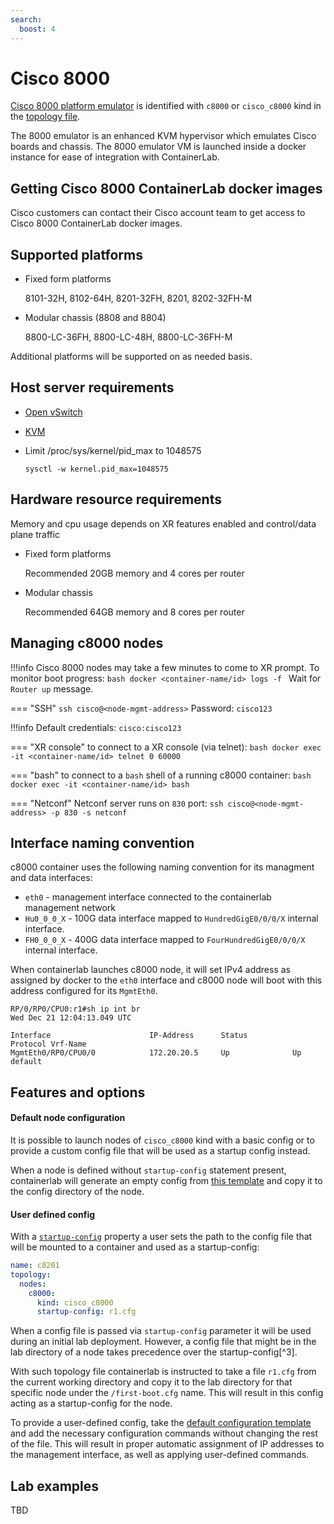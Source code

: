 ```yaml
---
search:
  boost: 4
---
```

# Cisco 8000

[Cisco 8000 platform emulator](https://www.cisco.com/c/en/us/td/docs/iosxr/cisco8000-emulator/cisco8000-hardware-emulator-datasheet.html) is identified with `c8000` or `cisco_c8000` kind in the [topology file](../topo-def-file.md).

The 8000 emulator is an enhanced KVM hypervisor which emulates Cisco boards and chassis. The 8000 emulator VM is launched inside a docker instance for ease of integration with ContainerLab.

## Getting Cisco 8000 ContainerLab docker images

Cisco customers can contact their Cisco account team to get access to Cisco 8000 ContainerLab docker images.

## Supported platforms
- Fixed form platforms

  8101-32H, 8102-64H, 8201-32FH, 8201, 8202-32FH-M
- Modular chassis (8808 and 8804)

  8800-LC-36FH, 8800-LC-48H, 8800-LC-36FH-M

Additional platforms will be supported on as needed basis.

## Host server requirements

- [Open vSwitch](https://www.openvswitch.org)
- [KVM](https://www.linux-kvm.org/page/Main_Page)
- Limit /proc/sys/kernel/pid_max to 1048575

  `sysctl -w kernel.pid_max=1048575`


## Hardware resource requirements

Memory and cpu usage depends on XR features enabled and control/data plane traffic

- Fixed form platforms

	Recommended 20GB memory and 4 cores per router

- Modular chassis

	Recommended 64GB memory and 8 cores per router



## Managing c8000 nodes

!!!info
    Cisco 8000 nodes may take a few minutes to come to XR prompt. To monitor boot progress:
    ```bash
    docker <container-name/id> logs -f
    ```
    Wait for `Router up` message.

=== "SSH"
    `ssh cisco@<node-mgmt-address>`
    Password: `cisco123`

!!!info
    Default credentials: `cisco:cisco123`

=== "XR console"
    to connect to a XR console (via telnet):
    ```bash
    docker exec -it <container-name/id> telnet 0 60000
    ```

=== "bash"
    to connect to a `bash` shell of a running c8000 container:
    ```bash
    docker exec -it <container-name/id> bash
    ```

=== "Netconf"
    Netconf server runs on `830` port:
    ```
    ssh cisco@<node-mgmt-address> -p 830 -s netconf
    ```

## Interface naming convention

c8000 container uses the following naming convention for its managment and data interfaces:

* `eth0` - management interface connected to the containerlab management network
* `Hu0_0_0_X` - 100G data interface mapped to `HundredGigE0/0/0/X` internal interface.
* `FH0_0_0_X` - 400G data interface mapped to `FourHundredGigE0/0/0/X` internal interface.

When containerlab launches c8000 node, it will set IPv4 address as assigned by docker to the `eth0` interface and c8000 node will boot with this address configured for its `MgmtEth0`.

```
RP/0/RP0/CPU0:r1#sh ip int br
Wed Dec 21 12:04:13.049 UTC

Interface                      IP-Address      Status          Protocol Vrf-Name
MgmtEth0/RP0/CPU0/0            172.20.20.5     Up              Up       default
```

## Features and options

#### Default node configuration

It is possible to launch nodes of `cisco_c8000` kind with a basic config or to provide a custom config file that will be used as a startup config instead.

When a node is defined without `startup-config` statement present, containerlab will generate an empty config from [this template](https://github.com/srl-labs/containerlab/blob/main/nodes/c8000/c8000.cfg) and copy it to the config directory of the node.


#### User defined config

With a [`startup-config`](../nodes.md#startup-config) property a user sets the path to the config file that will be mounted to a container and used as a startup-config:

```yaml
name: c8201
topology:
  nodes:
    c8000:
      kind: cisco_c8000
      startup-config: r1.cfg
```

When a config file is passed via `startup-config` parameter it will be used during an initial lab deployment. However, a config file that might be in the lab directory of a node takes precedence over the startup-config[^3].

With such topology file containerlab is instructed to take a file `r1.cfg` from the current working directory and copy it to the lab directory for that specific node under the `/first-boot.cfg` name. This will result in this config acting as a startup-config for the node.

To provide a user-defined config, take the [default configuration template](https://github.com/srl-labs/containerlab/blob/main/nodes/c8000/c8000.cfg) and add the necessary configuration commands without changing the rest of the file. This will result in proper automatic assignment of IP addresses to the management interface, as well as applying user-defined commands.


## Lab examples

TBD

[^1]: if startup config needs to be enforced, either deploy a lab with `--reconfigure` flag, or use [`enforce-startup-config`](../nodes.md#enforce-startup-config) setting.
